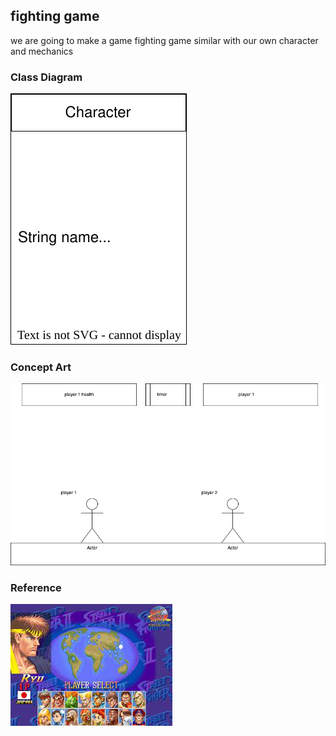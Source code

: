 ## fighting game
we are going to make a game fighting game similar with our own character and mechanics

### Class Diagram
![diagram](fightgame.drawio.svg)


### Concept Art
![conceptart](https://github.com/banananabusiness/project/blob/main/fightgame/Images/conceptart.png)

### Reference
![fightinggame](https://github.com/banananabusiness/project/blob/main/fightgame/Images/fightinggame.png)

